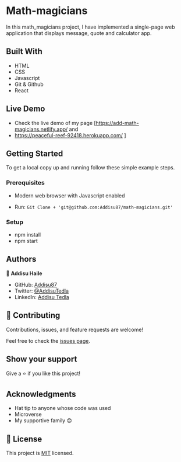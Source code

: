 # Math-magicians

In this math_magicians project, I have implemented a single-page web application that displays message, quote and calculator app.

## Built With

- HTML
- CSS
- Javascript
- Git & Github
- React

## Live Demo

- Check the live demo of my page [https://add-math-magicians.netlify.app/ and
- https://peaceful-reef-92418.herokuapp.com/ ]

## Getting Started

To get a local copy up and running follow these simple example steps.

### Prerequisites

- Modern web browser with Javascript enabled

- Run: `Git Clone + 'git@github.com:Addisu87/math-magicians.git'`

### Setup

- npm install
- npm start

## Authors

👤 **Addisu Haile**

- GitHub: [Addisu87](https://github.com/Addisu87)
- Twitter: [@AddisuTedla](https://twitter.com/AddisuTedla)
- LinkedIn: [Addisu Tedla](www.linkedin.com/in/addisu-tedla/)

## 🤝 Contributing

Contributions, issues, and feature requests are welcome!

Feel free to check the [issues page](https://github.com/Addisu87/math-magicians/issues).

## Show your support

Give a ⭐️ if you like this project!

## Acknowledgments

- Hat tip to anyone whose code was used
- Microverse
- My supportive family 😊

## 📝 License

This project is [MIT](./MIT.md) licensed.
